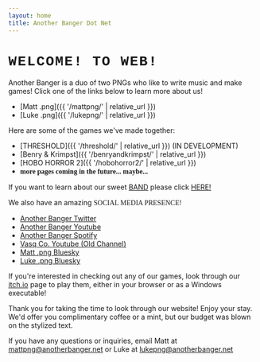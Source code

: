 ```yaml
---
layout: home
title: Another Banger Dot Net
---
```


# <span class="wave" style="font-family: 'Courier New', 'Lucida Console', monospace; font-weight: bold; text-transform: uppercase; letter-spacing: 2px;">Welcome! To Web!</span>

Another Banger is a duo of two PNGs who like to write music and make games! Click one of the links below to learn more about us!

* [Matt .png]({{ '/mattpng/' | relative_url }})
* [Luke .png]({{ '/lukepng/' | relative_url }})

Here are some of the games we've made together:

* [THRESHOLD]({{ '/threshold/' | relative_url }}) (IN DEVELOPMENT)
* [Benry & Krimpst]({{ '/benryandkrimpst/' | relative_url }})
* [HOBO HORROR 2]({{ '/hobohorror2/' | relative_url }})
* <span style="font-family: 'Dancing Script', cursive; font-weight:700;">more pages coming in the future... maybe...</span>

If you want to learn about our sweet [BAND](band) please click [HERE!](/band/)

We also have an amazing <span style="font-family: 'Anton', 'Impact', serif;" class="wave">SOCIAL MEDIA PRESENCE!</span>

* [Another Banger Twitter](https://x.com/_anotherbanger_)
* [Another Banger Youtube](https://www.youtube.com/@Another_Banger)
* [Another Banger Spotify](https://open.spotify.com/artist/0Cjt6ZaCFssn5Wl40zWjll)
* [Vasq Co. Youtube (Old Channel)](https://www.youtube.com/@vasqco.351)
* [Matt .png Bluesky](https://bsky.app/profile/vasqco.com)
* [Luke .png Bluesky](https://bsky.app/profile/lukepng.bsky.social)

If you're interested in checking out any of our games, look through our [itch.io](https://another-banger.itch.io/) page to play them, either in your browser or as a Windows executable!

Thank you for taking the time to look through our website! Enjoy your stay. We'd offer you complimentary coffee or a mint, but our budget was blown on the stylized text.

If you have any questions or inquiries, email Matt at mattpng@anotherbanger.net or Luke at lukepng@anotherbanger.net